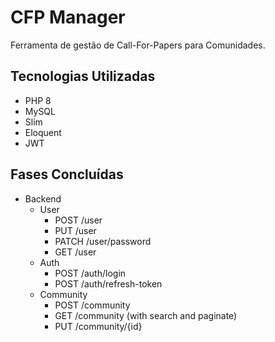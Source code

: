 # CFP Manager
Ferramenta de gestão de Call-For-Papers para Comunidades.

## Tecnologias Utilizadas
- PHP 8
- MySQL
- Slim
- Eloquent
- JWT

## Fases Concluídas

- Backend
  - User
    - POST /user
    - PUT /user
    - PATCH /user/password
    - GET /user
  - Auth
    - POST /auth/login
    - POST /auth/refresh-token
  - Community
    - POST /community
    - GET /community (with search and paginate)
    - PUT /community/{id}